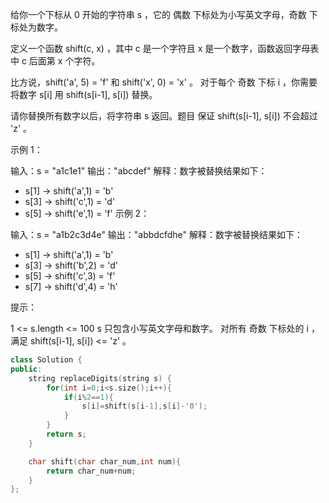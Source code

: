 给你一个下标从 0 开始的字符串 s ，它的 偶数 下标处为小写英文字母，奇数 下标处为数字。

定义一个函数 shift(c, x) ，其中 c 是一个字符且 x 是一个数字，函数返回字母表中 c 后面第 x 个字符。

比方说，shift('a', 5) = 'f' 和 shift('x', 0) = 'x' 。
对于每个 奇数 下标 i ，你需要将数字 s[i] 用 shift(s[i-1], s[i]) 替换。

请你替换所有数字以后，将字符串 s 返回。题目 保证 shift(s[i-1], s[i]) 不会超过 'z' 。

 

示例 1：

输入：s = "a1c1e1"
输出："abcdef"
解释：数字被替换结果如下：
- s[1] -> shift('a',1) = 'b'
- s[3] -> shift('c',1) = 'd'
- s[5] -> shift('e',1) = 'f'
示例 2：

输入：s = "a1b2c3d4e"
输出："abbdcfdhe"
解释：数字被替换结果如下：
- s[1] -> shift('a',1) = 'b'
- s[3] -> shift('b',2) = 'd'
- s[5] -> shift('c',3) = 'f'
- s[7] -> shift('d',4) = 'h'


提示：

1 <= s.length <= 100
s 只包含小写英文字母和数字。
对所有 奇数 下标处的 i ，满足 shift(s[i-1], s[i]) <= 'z' 。

```cpp
class Solution {
public:
    string replaceDigits(string s) {
        for(int i=0;i<s.size();i++){
            if(i%2==1){
                s[i]=shift(s[i-1],s[i]-'0');
            }
        }
        return s;
    }

    char shift(char char_num,int num){
        return char_num+num;
    }
};
```

